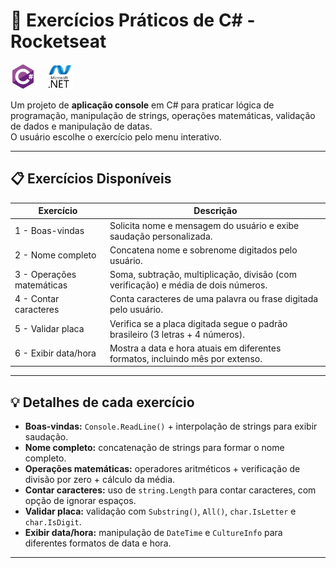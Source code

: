 # 🚀 Exercícios Práticos de C# - Rocketseat

<div align="left">
  <img src="https://raw.githubusercontent.com/devicons/devicon/master/icons/csharp/csharp-original.svg" height="40" alt="C# logo"/>
  <img width="12"/>
  <img src="https://raw.githubusercontent.com/devicons/devicon/master/icons/dot-net/dot-net-original-wordmark.svg" height="40" alt=".NET logo"/>
</div>

Um projeto de **aplicação console** em C# para praticar lógica de programação, manipulação de strings, operações matemáticas, validação de dados e manipulação de datas.  
O usuário escolhe o exercício pelo menu interativo.

---

## 📋 Exercícios Disponíveis

| Exercício | Descrição |
|-----------|-----------|
| 1 - Boas-vindas | Solicita nome e mensagem do usuário e exibe saudação personalizada. |
| 2 - Nome completo | Concatena nome e sobrenome digitados pelo usuário. |
| 3 - Operações matemáticas | Soma, subtração, multiplicação, divisão (com verificação) e média de dois números. |
| 4 - Contar caracteres | Conta caracteres de uma palavra ou frase digitada pelo usuário. |
| 5 - Validar placa | Verifica se a placa digitada segue o padrão brasileiro (3 letras + 4 números). |
| 6 - Exibir data/hora | Mostra a data e hora atuais em diferentes formatos, incluindo mês por extenso. |

---

## 💡 Detalhes de cada exercício

- **Boas-vindas:** `Console.ReadLine()` + interpolação de strings para exibir saudação.  
- **Nome completo:** concatenação de strings para formar o nome completo.  
- **Operações matemáticas:** operadores aritméticos + verificação de divisão por zero + cálculo da média.  
- **Contar caracteres:** uso de `string.Length` para contar caracteres, com opção de ignorar espaços.  
- **Validar placa:** validação com `Substring()`, `All()`, `char.IsLetter` e `char.IsDigit`.  
- **Exibir data/hora:** manipulação de `DateTime` e `CultureInfo` para diferentes formatos de data e hora.

---

